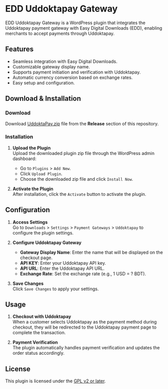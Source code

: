 # EDD Uddoktapay Gateway

EDD Uddoktapay Gateway is a WordPress plugin that integrates the Uddoktapay payment gateway with Easy Digital Downloads (EDD), enabling merchants to accept payments through Uddoktapay.

## Features

- Seamless integration with Easy Digital Downloads.
- Customizable gateway display name.
- Supports payment initiation and verification with Uddoktapay.
- Automatic currency conversion based on exchange rates.
- Easy setup and configuration.

## Download & Installation

### Download

Download [UddoktaPay.zip](https://github.com/UddoktaPay/EasyDigitalDownloads/releases/download/1.0.0/UddoktaPay.zip) file from the **Release** section of this repository.

### Installation

1. **Upload the Plugin**  
   Upload the downloaded plugin zip file through the WordPress admin dashboard:
   - Go to `Plugins` > `Add New`.
   - Click `Upload Plugin`.
   - Choose the downloaded zip file and click `Install Now`.

2. **Activate the Plugin**  
   After installation, click the `Activate` button to activate the plugin.

## Configuration

1. **Access Settings**  
   Go to `Downloads` > `Settings` > `Payment Gateways` > `Uddoktapay` to configure the plugin settings.

2. **Configure Uddoktapay Gateway**  
   - **Gateway Display Name**: Enter the name that will be displayed on the checkout page.
   - **API KEY**: Enter your Uddoktapay API key.
   - **API URL**: Enter the Uddoktapay API URL.
   - **Exchange Rate**: Set the exchange rate (e.g., 1 USD = ? BDT).

3. **Save Changes**  
   Click `Save Changes` to apply your settings.

## Usage

1. **Checkout with Uddoktapay**  
   When a customer selects Uddoktapay as the payment method during checkout, they will be redirected to the Uddoktapay payment page to complete the transaction.

2. **Payment Verification**  
   The plugin automatically handles payment verification and updates the order status accordingly.

## License

This plugin is licensed under the [GPL v2 or later](https://www.gnu.org/licenses/gpl-2.0.html).